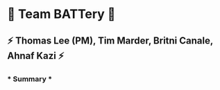 
# :battery: Team BATTery :battery:

## :zap: Thomas Lee (PM), Tim Marder, Britni Canale, Ahnaf Kazi :zap:


### * Summary *
